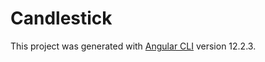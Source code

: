 # Candlestick

This project was generated with [Angular CLI](https://github.com/angular/angular-cli) version 12.2.3.

